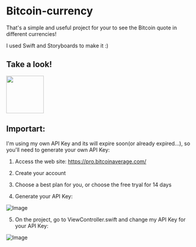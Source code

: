 # Bitcoin-currency

That's a simple and useful project for your to see the Bitcoin quote in different currencies!

I used Swift and Storyboards to make it :)

## Take a look!

<img src="https://user-images.githubusercontent.com/76634692/119073707-c8928300-b9bb-11eb-9c98-08c3cbbfcbff.png" widht="50" height="100">

## Importart:

I'm using my own API Key and its will expire soon(or already expired...), so you'll need to generate your own API Key:

1. Access the web site: https://pro.bitcoinaverage.com/

2. Create your account

3. Choose a best plan for you, or choose the free tryal for 14 days

4. Generate your API Key:

![Image](https://user-images.githubusercontent.com/76634692/119074766-fe3c6980-b9c5-11eb-835c-9130ab106e2f.png)

5. On the project, go to ViewController.swift and change my API Key for your API Key:

![Image](https://user-images.githubusercontent.com/76634692/119074985-64c18780-b9c6-11eb-9ec2-9cbc33d4091f.png)

